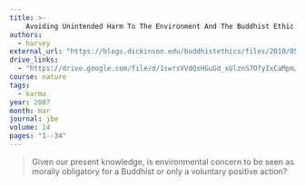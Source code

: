 ```yaml
---
title: >-
    Avoiding Unintended Harm To The Environment And The Buddhist Ethic Of Intention
authors:
  - harvey
external_url: "https://blogs.dickinson.edu/buddhistethics/files/2010/05/harvey-article1.pdf"
drive_links:
  - "https://drive.google.com/file/d/1swrsVVdQxHGuGd_xUlznS7OfyIxCaMpm/view?usp=drivesdk"
course: nature
tags:
  - karma
year: 2007
month: mar
journal: jbe
volume: 14
pages: "1--34"
---
```


> Given our present knowledge, is environmental concern to be seen as morally obligatory for a Buddhist or only a voluntary positive action? 